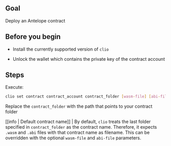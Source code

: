 ## Goal

Deploy an Antelope contract

## Before you begin

* Install the currently supported version of `clio`

* Unlock the wallet which contains the private key of the contract account

## Steps

Execute:

```sh
clio set contract contract_account contract_folder [wasm-file] [abi-file]
```

Replace the `contract_folder` with the path that points to your contract folder

[[info | Default contract name]]
| By default, `clio` treats the last folder specified in `contract_folder` as the contract name. Therefore, it expects `.wasm` and `.abi` files with that contract name as filename. This can be overridden with the optional `wasm-file` and `abi-file` parameters.
